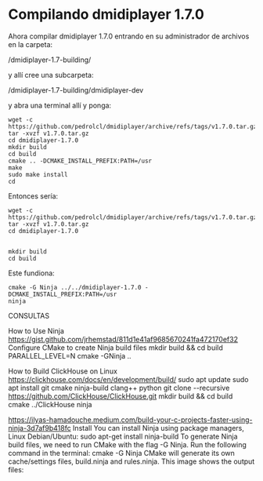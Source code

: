 
# Compilando dmidiplayer 1.7.0

Ahora compilar dmidiplayer 1.7.0 entrando en su administrador de archivos en la carpeta:

/dmidiplayer-1.7-building/

y allí cree una subcarpeta:

/dmidiplayer-1.7-building/dmidiplayer-dev

y abra una terminal allí y ponga:

    wget -c https://github.com/pedrolcl/dmidiplayer/archive/refs/tags/v1.7.0.tar.gz
    tar -xvzf v1.7.0.tar.gz
    cd dmidiplayer-1.7.0
    mkdir build
    cd build
    cmake .. -DCMAKE_INSTALL_PREFIX:PATH=/usr
    make
    sudo make install
    cd


Entonces sería:

    wget -c https://github.com/pedrolcl/dmidiplayer/archive/refs/tags/v1.7.0.tar.gz
    tar -xvzf v1.7.0.tar.gz
    cd dmidiplayer-1.7.0
    

    mkdir build
    cd build

Este fundiona:
    
    cmake -G Ninja ../../dmidiplayer-1.7.0 -DCMAKE_INSTALL_PREFIX:PATH=/usr
    ninja
    



CONSULTAS
    
How to Use Ninja
https://gist.github.com/jrhemstad/811d1e41af9685670241fa472170ef32
Configure CMake to create Ninja build files
mkdir build && cd build
PARALLEL_LEVEL=N cmake -GNinja ..



How to Build ClickHouse on Linux
https://clickhouse.com/docs/en/development/build/
sudo apt update
sudo apt install git cmake ninja-build clang++ python
git clone --recursive https://github.com/ClickHouse/ClickHouse.git
mkdir build && cd build
cmake ../ClickHouse
ninja

https://ilyas-hamadouche.medium.com/build-your-c-projects-faster-using-ninja-3d7af9b418fc
Install
You can install Ninja using package managers, Linux Debian/Ubuntu: 
    sudo apt-get install ninja-build
To generate Ninja build files, we need to run CMake with the flag -G Ninja. Run the following command in the terminal:
    cmake -G Ninja
CMake will generate its own cache/settings files, build.ninja and rules.ninja. This image shows the output files:

